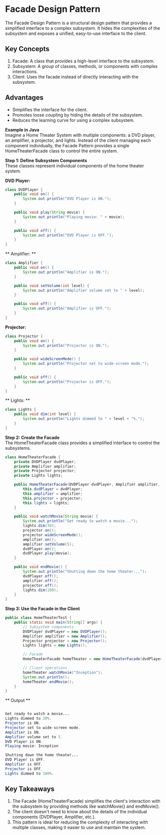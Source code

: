 # Facade Design Pattern
The Facade Design Pattern is a structural design pattern that provides a simplified interface to a complex subsystem. It hides the complexities of the subsystem and exposes a unified, easy-to-use interface to the client.

## Key Concepts
1. Facade: A class that provides a high-level interface to the subsystem.
2. Subsystem: A group of classes, methods, or components with complex interactions.
3. Client: Uses the facade instead of directly interacting with the subsystem.

## Advantages
- Simplifies the interface for the client.
- Promotes loose coupling by hiding the details of the subsystem.
- Reduces the learning curve for using a complex subsystem.

**Example in Java**<br/>
Imagine a Home Theater System with multiple components: a DVD player, an amplifier, a projector, and lights. Instead of the client managing each component individually, the Facade Pattern provides a single HomeTheaterFacade class to control the entire system.


**Step 1: Define Subsystem Components** <br/>
These classes represent individual components of the home theater system.

**DVD Player:**
``` java
class DVDPlayer {
    public void on() {
        System.out.println("DVD Player is ON.");
    }

    public void play(String movie) {
        System.out.println("Playing movie: " + movie);
    }

    public void off() {
        System.out.println("DVD Player is OFF.");
    }
}


```
** Amplifier: **<br/>
``` java
class Amplifier {
    public void on() {
        System.out.println("Amplifier is ON.");
    }

    public void setVolume(int level) {
        System.out.println("Amplifier volume set to " + level);
    }

    public void off() {
        System.out.println("Amplifier is OFF.");
    }
}

```
**Projector:** </br>
``` java
class Projector {
    public void on() {
        System.out.println("Projector is ON.");
    }

    public void wideScreenMode() {
        System.out.println("Projector set to wide-screen mode.");
    }

    public void off() {
        System.out.println("Projector is OFF.");
    }
}

```
** Lights: **<br/>
``` java
class Lights {
    public void dim(int level) {
        System.out.println("Lights dimmed to " + level + "%.");
    }
}

```

**Step 2: Create the Facade** <br/>
The HomeTheaterFacade class provides a simplified interface to control the subsystems.
``` java
class HomeTheaterFacade {
    private DVDPlayer dvdPlayer;
    private Amplifier amplifier;
    private Projector projector;
    private Lights lights;

    public HomeTheaterFacade(DVDPlayer dvdPlayer, Amplifier amplifier, Projector projector, Lights lights) {
        this.dvdPlayer = dvdPlayer;
        this.amplifier = amplifier;
        this.projector = projector;
        this.lights = lights;
    }

    public void watchMovie(String movie) {
        System.out.println("Get ready to watch a movie...");
        lights.dim(30);
        projector.on();
        projector.wideScreenMode();
        amplifier.on();
        amplifier.setVolume(5);
        dvdPlayer.on();
        dvdPlayer.play(movie);
    }

    public void endMovie() {
        System.out.println("Shutting down the home theater...");
        dvdPlayer.off();
        amplifier.off();
        projector.off();
        lights.dim(100);
    }
}

```
**Step 3: Use the Facade in the Client** <br/>
``` java
public class HomeTheaterTest {
    public static void main(String[] args) {
        // Subsystem components
        DVDPlayer dvdPlayer = new DVDPlayer();
        Amplifier amplifier = new Amplifier();
        Projector projector = new Projector();
        Lights lights = new Lights();

        // Facade
        HomeTheaterFacade homeTheater = new HomeTheaterFacade(dvdPlayer, amplifier, projector, lights);

        // Client operations
        homeTheater.watchMovie("Inception");
        System.out.println();
        homeTheater.endMovie();
    }
}

```
** Output ** <br/>
``` java

Get ready to watch a movie...
Lights dimmed to 30%.
Projector is ON.
Projector set to wide-screen mode.
Amplifier is ON.
Amplifier volume set to 5.
DVD Player is ON.
Playing movie: Inception

Shutting down the home theater...
DVD Player is OFF.
Amplifier is OFF.
Projector is OFF.
Lights dimmed to 100%.

```
## Key Takeaways
1. The Facade (HomeTheaterFacade) simplifies the client's interaction with the subsystem by providing methods like watchMovie() and endMovie().
2. The client doesn't need to know about the details of the individual components (DVDPlayer, Amplifier, etc.).
3. This pattern is ideal for reducing the complexity of interacting with multiple classes, making it easier to use and maintain the system.
